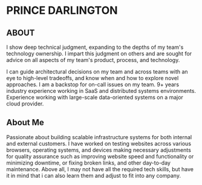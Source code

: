 # PRINCE DARLINGTON 

## ABOUT

I show deep technical judgment, expanding to the depths of my team's technology ownership. I impart this judgment on others and are sought for advice on all aspects of my team's product, process, and technology.

I can guide architectural decisions on my team and across teams with an eye to high-level tradeoffs, and know when and how to explore novel approaches. I am a backstop for on-call issues on my team. 9+ years industry experience working in SaaS and distributed systems environments. Experience working with large-scale data-oriented systems on a major cloud provider.

## About Me

Passionate about building scalable infrastructure systems for both internal and external customers.
I  have worked on testing websites across various browsers, operating systems, and devices making necessary adjustments for quality assurance such as improving website speed and functionality or minimizing downtime, or fixing broken links, and other day-to-day maintenance.
Above all, I may not have all the required tech skills, but have it in mind that i can also learn them and adjust to fit into any company.
  